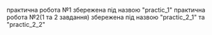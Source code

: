 практична робота №1 збережена під назвою "practic_1"
практична робота №2(1 та 2 завдання) збережена під назвою "practic_2_1" та "practic_2_2"